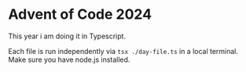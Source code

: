 # Advent of Code 2024
This year i am doing it in Typescript.

Each file is run independently via `tsx ./day-file.ts` in a local terminal. Make sure you have node.js installed.